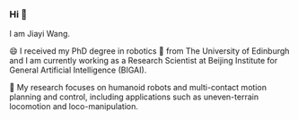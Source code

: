 ### Hi 👋

I am Jiayi Wang. 

😄 I received my PhD degree in robotics 🤖 from The University of Edinburgh and I am currently working as a Research Scientist at Beijing Institute for General Artificial Intelligence (BIGAI). 

🔭 My research focuses on humanoid robots and multi-contact motion planning and control, including applications such as uneven-terrain locomotion and loco-manipulation.

<!--
**jjiayu/jjiayu** is a ✨ _special_ ✨ repository because its `README.md` (this file) appears on your GitHub profile.

Here are some ideas to get you started:

- 🔭 I’m currently working on ...
- 🌱 I’m currently learning ...
- 👯 I’m looking to collaborate on ...
- 🤔 I’m looking for help with ...
- 💬 Ask me about ...
- 📫 How to reach me: ...
- 😄 Pronouns: ...
- ⚡ Fun fact: ...
-->
